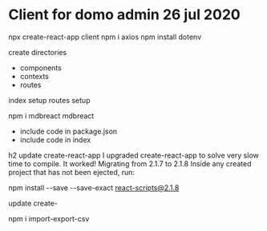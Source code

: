 # Client for domo admin 26 jul 2020

npx create-react-app client
npm i axios
npm install dotenv

create directories
- components
- contexts
- routes

index setup
routes setup

npm i mdbreact
mdbreact
- include code in package.json
- include code in index

h2 update create-react-app
I upgraded create-react-app to solve very slow time to compile. It worked!
Migrating from 2.1.7 to 2.1.8
Inside any created project that has not been ejected, run:

npm install --save --save-exact react-scripts@2.1.8

update create-


npm i import-export-csv